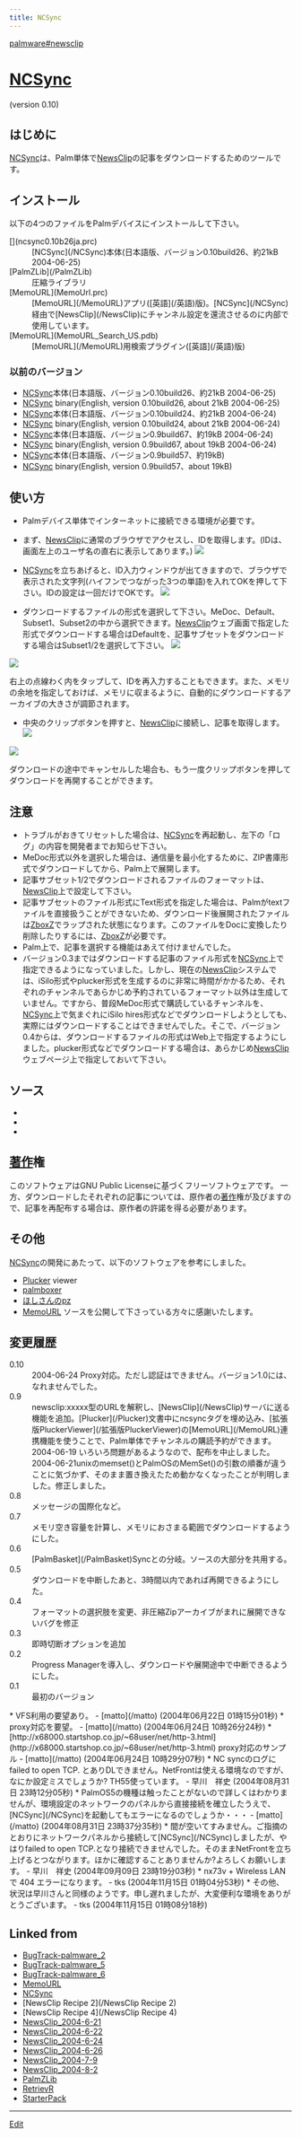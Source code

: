 ```yaml
---
title: NCSync
---
```

[palmware#newsclip](/palmware#newsclip)




# [NCSync](/NCSync)

(version 0.10)




## はじめに

[NCSync](/NCSync)は、Palm単体で[NewsClip](/NewsClip)の記事をダウンロードするためのツールです。




## インストール

以下の4つのファイルをPalmデバイスにインストールして下さい。

<!-- *[](ncsync.prc) [NCSync](/NCSync)本体(日本語版、バージョン0.7、約19kB) -->
<dl>
  <dt>[](ncsync0.10b26ja.prc)</dt><dd>[NCSync](/NCSync)本体(日本語版、バージョン0.10build26、約21kB 2004-06-25)
</dd>
  <dt>[PalmZLib](/PalmZLib)</dt><dd>圧縮ライブラリ
</dd>
  <dt>[MemoURL](MemoUrl.prc)</dt><dd>[MemoURL](/MemoURL)アプリ([英語](/英語)版)。[NCSync](/NCSync)経由で[NewsClip](/NewsClip)にチャンネル設定を還流させるのに内部で使用しています。
</dd>
  <dt>[MemoURL](MemoURL_Search_US.pdb)</dt><dd>[MemoURL](/MemoURL)用検索プラグイン([英語](/英語)版)
</dd>
</dl>

### 以前のバージョン

* [](ncsync0.10b26ja.prc) [NCSync](/NCSync)本体(日本語版、バージョン0.10build26、約21kB 2004-06-25)
* [](ncsync0.10b26en.prc) [NCSync](/NCSync) binary(English, version 0.10build26, about 21kB 2004-06-25)
* [](ncsync_ja0.10b24.prc) [NCSync](/NCSync)本体(日本語版、バージョン0.10build24、約21kB 2004-06-24)
* [](ncsync_en0.10b24.prc) [NCSync](/NCSync) binary(English, version 0.10build24, about 21kB 2004-06-24)
* [](ncsync_ja0.9b67.prc) [NCSync](/NCSync)本体(日本語版、バージョン0.9build67、約19kB 2004-06-24)
* [](ncsync_en0.9b67.prc) [NCSync](/NCSync) binary(English, version 0.9build67, about 19kB 2004-06-24)
* [](ncsync_ja0.9b57.prc) [NCSync](/NCSync)本体(日本語版、バージョン0.9build57、約19kB)
* [](ncsync_en0.9b57.prc) [NCSync](/NCSync) binary(English, version 0.9build57、about 19kB)

## 使い方

* Palmデバイス単体でインターネットに接続できる環境が必要です。
* まず、[NewsClip](/NewsClip)に通常のブラウザでアクセスし、IDを取得します。(IDは、画面左上のユーザ名の直右に表示してあります。)
![](newsclip-id.png)

* [NCSync](/NCSync)を立ちあげると、ID入力ウィンドウが出てきますので、ブラウザで表示された文字列(ハイフンでつながった3つの単語)を入れてOKを押して下さい。IDの設定は一回だけでOKです。
![](id-entry.png)

* ダウンロードするファイルの形式を選択して下さい。MeDoc、Default、Subset1、Subset2の中から選択できます。[NewsClip](/NewsClip)ウェブ画面で指定した形式でダウンロードする場合はDefaultを、記事サブセットをダウンロードする場合はSubset1/2を選択して下さい。
![](main.png)

![](main-menu.png)

右上の点線わく内をタップして、IDを再入力することもできます。また、メモリの余地を指定しておけば、メモリに収まるように、自動的にダウンロードするアーカイブの大きさが調節されます。

* 中央のクリップボタンを押すと、[NewsClip](/NewsClip)に接続し、記事を取得します。
![](download.png)

![](expand.png)

ダウンロードの途中でキャンセルした場合も、もう一度クリップボタンを押してダウンロードを再開することができます。


## 注意

* トラブルがおきてリセットした場合は、[NCSync](/NCSync)を再起動し、左下の「ログ」の内容を開発者までお知らせ下さい。
* MeDoc形式以外を選択した場合は、通信量を最小化するために、ZIP書庫形式でダウンロードしてから、Palm上で展開します。
* 記事サブセット1/2でダウンロードされるファイルのフォーマットは、[NewsClip](/NewsClip)上で設定して下さい。
* 記事サブセットのファイル形式にText形式を指定した場合は、Palmがtextファイルを直接扱うことができないため、ダウンロード後展開されたファイルは[ZboxZ](/ZboxZ)でラップされた状態になります。このファイルをDocに変換したり削除したりするには、[ZboxZ](/ZboxZ)が必要です。
* Palm上で、記事を選択する機能はあえて付けませんでした。
* バージョン0.3まではダウンロードする記事のファイル形式を[NCSync](/NCSync)上で指定できるようになっていました。しかし、現在の[NewsClip](/NewsClip)システムでは、iSilo形式やplucker形式を生成するのに非常に時間がかかるため、それぞれのチャンネルであらかじめ予約されているフォーマット以外は生成していません。ですから、普段MeDoc形式で購読しているチャンネルを、[NCSync](/NCSync)上で気まぐれにiSilo hires形式などでダウンロードしようとしても、実際にはダウンロードすることはできませんでした。そこで、バージョン0.4からは、ダウンロードするファイルの形式はWeb上で指定するようにしました。plucker形式などでダウンロードする場合は、あらかじめ[NewsClip](/NewsClip)ウェブページ上で指定しておいて下さい。

## ソース

* [](ncsync-0.10b26.tar.gz)
* [](ncsync-0.10b24.tar.gz)
* [](ncsync-0.9b57.tar.gz)



## [著作](/著作)権

このソフトウェアはGNU Public Licenseに基づくフリーソフトウェアです。 一方、ダウンロードしたそれぞれの記事については、原作者の[著作](/著作)権が及びますので、記事を再配布する場合は、原作者の許諾を得る必要があります。




## その他

[NCSync](/NCSync)の開発にあたって、以下のソフトウェアを参考にしました。

* [Plucker](/Plucker) viewer
* [palmboxer](/palmboxer)
* [ほしさんのpz](http://www.sra.co.jp/people/hoshi/palmos/pz-j.html)
* [MemoURL](/MemoURL)
ソースを公開して下さっている方々に感謝いたします。




## 変更履歴

<dl>
  <dt>0.10</dt><dd>2004-06-24 Proxy対応。ただし認証はできません。バージョン1.0には、なれませんでした。
</dd>
  <dt>0.9</dt><dd>newsclip:xxxxx型のURLを解釈し、[NewsClip](/NewsClip)サーバに送る機能を追加。[Plucker](/Plucker)文書中にncsyncタグを埋め込み、[拡張版PluckerViewer](/拡張版PluckerViewer)の[MemoURL](/MemoURL)連携機能を使うことで、Palm単体でチャンネルの購読予約ができます。2004-06-19 いろいろ問題があるようなので、配布を中止しました。2004-06-21unixのmemset()とPalmOSのMemSet()の引数の順番が違うことに気づかず、そのまま置き換えたため動かなくなったことが判明しました。修正しました。
</dd>
  <dt>0.8</dt><dd>メッセージの国際化など。
</dd>
  <dt>0.7</dt><dd>メモリ空き容量を計算し、メモリにおさまる範囲でダウンロードするようにした。
</dd>
  <dt>0.6</dt><dd>[PalmBasket](/PalmBasket)Syncとの分岐。ソースの大部分を共用する。
</dd>
  <dt>0.5</dt><dd>ダウンロードを中断したあと、3時間以内であれば再開できるようにした。
</dd>
  <dt>0.4</dt><dd>フォーマットの選択肢を変更、非圧縮Zipアーカイブがまれに展開できないバグを修正
</dd>
  <dt>0.3</dt><dd>即時切断オプションを追加
</dd>
  <dt>0.2</dt><dd>Progress Managerを導入し、ダウンロードや展開途中で中断できるようにした。
</dd>
  <dt>0.1</dt><dd>最初のバージョン
</dd>
</dl>
* VFS利用の要望あり。 - [matto](/matto) (2004年06月22日 01時15分01秒)
* proxy対応を要望。 - [matto](/matto) (2004年06月24日 10時26分24秒)
* [http://x68000.startshop.co.jp/~68user/net/http-3.html](http://x68000.startshop.co.jp/~68user/net/http-3.html) proxy対応のサンプル - [matto](/matto) (2004年06月24日 10時29分07秒)
* NC syncのログに failed to open TCP. とありDLできません。NetFrontは使える環境なのですが、なにか設定ミスでしょうか? TH55使っています。 - 早川　祥史 (2004年08月31日 23時12分05秒)
* PalmOS5の機種は触ったことがないので詳しくはわかりませんが、環境設定のネットワークのパネルから直接接続を確立したうえで、[NCSync](/NCSync)を起動してもエラーになるのでしょうか・・・ - [matto](/matto) (2004年08月31日 23時37分35秒)
* 間が空いてすみません。ご指摘のとおりにネットワークパネルから接続して[NCSync](/NCSync)しましたが、やはりfailed to open TCP.となり接続できませんでした。そのままNetFrontを立ち上げるとつながります。ほかに確認することありませんか?よろしくお願いします。 - 早川　祥史 (2004年09月09日 23時19分03秒)
* nx73v + Wireless LAN で 404 エラーになります。 - tks (2004年11月15日 01時04分53秒)
* その他、状況は早川さんと同様のようです。申し遅れましたが、大変便利な環境をありがとうございます。 - tks (2004年11月15日 01時08分18秒)


[](main-menu.png)

[](expand.png)

[](download.png)

[](id-entry.png)

[](ncsync_en0.9b67.prc)

[](ncsync_ja0.9b67.prc)

[](newsclip-id.png)

[](ncsync_en0.10b24.prc)

[](ncsync_ja0.10b24.prc)

[](ncsync-0.10b24.tar.gz)

[](ncsync0.10b26en.prc)

[](ncsync0.10b26ja.prc)

[](ncsync-0.10b26.tar.gz)









## Linked from

* [BugTrack-palmware_2](/BugTrack-palmware_2)
* [BugTrack-palmware_5](/BugTrack-palmware_5)
* [BugTrack-palmware_6](/BugTrack-palmware_6)
* [MemoURL](/MemoURL)
* [NCSync](/NCSync)
* [NewsClip Recipe 2](/NewsClip Recipe 2)
* [NewsClip Recipe 4](/NewsClip Recipe 4)
* [NewsClip_2004-6-21](/NewsClip_2004-6-21)
* [NewsClip_2004-6-22](/NewsClip_2004-6-22)
* [NewsClip_2004-6-24](/NewsClip_2004-6-24)
* [NewsClip_2004-6-26](/NewsClip_2004-6-26)
* [NewsClip_2004-7-9](/NewsClip_2004-7-9)
* [NewsClip_2004-8-2](/NewsClip_2004-8-2)
* [PalmZLib](/PalmZLib)
* [RetrievR](/RetrievR)
* [StarterPack](/StarterPack)


----

[Edit](https://github.com/vitroid/vitroid.github.io/edit/master/MD/NCSync.md)

